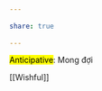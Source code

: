 ---  
share: true  
---  
<mark class="hltr-celeste">Anticipative</mark>: Mong đợi  
[[Wishful]]